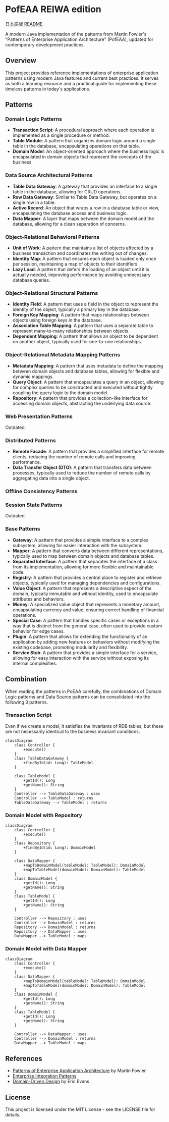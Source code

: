 # PofEAA REIWA edition

[日本語版 README](README.ja.md)

A modern Java implementation of the patterns from Martin Fowler's "Patterns of Enterprise Application Architecture" (PofEAA), updated for contemporary development practices.

## Overview

This project provides reference implementations of enterprise application patterns using modern Java features and current best practices. It serves as both a learning resource and a practical guide for implementing these timeless patterns in today's applications.

## Patterns

### Domain Logic Patterns

- **Transaction Script**: A procedural approach where each operation is implemented as a single procedure or method.
- **Table Module**: A pattern that organizes domain logic around a single table in the database, encapsulating operations on that table.
- **Domain Model**: An object-oriented approach where the business logic is encapsulated in domain objects that represent the concepts of the business.

### Data Source Architectural Patterns

- **Table Data Gateway**: A gateway that provides an interface to a single table in the database, allowing for CRUD operations.
- **Row Data Gateway**: Similar to Table Data Gateway, but operates on a single row in a table.
- **Active Record**: An object that wraps a row in a database table or view, encapsulating the database access and business logic.
- **Data Mapper**: A layer that maps between the domain model and the database, allowing for a clean separation of concerns.

### Object-Relational Behavioral Patterns

- **Unit of Work**: A pattern that maintains a list of objects affected by a business transaction and coordinates the writing out of changes.
- **Identity Map**: A pattern that ensures each object is loaded only once per session, maintaining a map of objects to their identifiers.
- **Lazy Load**: A pattern that defers the loading of an object until it is actually needed, improving performance by avoiding unnecessary database queries.

### Object-Relational Structural Patterns

- **Identity Field**: A pattern that uses a field in the object to represent the identity of the object, typically a primary key in the database.
- **Foreign Key Mapping**: A pattern that maps relationships between objects using foreign keys in the database.
- **Association Table Mapping**: A pattern that uses a separate table to represent many-to-many relationships between objects.
- **Dependent Mapping**: A pattern that allows an object to be dependent on another object, typically used for one-to-one relationships.

### Object-Relational Metadata Mapping Patterns

- **Metadata Mapping**: A pattern that uses metadata to define the mapping between domain objects and database tables, allowing for flexible and dynamic mappings.
- **Query Object**: A pattern that encapsulates a query in an object, allowing for complex queries to be constructed and executed without tightly coupling the query logic to the domain model.
- **Repository**: A pattern that provides a collection-like interface for accessing domain objects, abstracting the underlying data source.

### Web Presentation Patterns

Outdated.

### Distributed Patterns

- **Remote Facade**: A pattern that provides a simplified interface for remote clients, reducing the number of remote calls and improving performance.
- **Data Transfer Object (DTO)**: A pattern that transfers data between processes, typically used to reduce the number of remote calls by aggregating data into a single object.

### Offline Consistency Patterns

### Session State Patterns

Outdated.

### Base Patterns

- **Gateway**: A pattern that provides a simple interface to a complex subsystem, allowing for easier interaction with the subsystem.
- **Mapper**: A pattern that converts data between different representations, typically used to map between domain objects and database tables.
- **Separated Interface**: A pattern that separates the interface of a class from its implementation, allowing for more flexible and maintainable code.
- **Registry**: A pattern that provides a central place to register and retrieve objects, typically used for managing dependencies and configurations.
- **Value Object**: A pattern that represents a descriptive aspect of the domain, typically immutable and without identity, used to encapsulate attributes and behaviors.
- **Money**: A specialized value object that represents a monetary amount, encapsulating currency and value, ensuring correct handling of financial operations.
- **Special Case**: A pattern that handles specific cases or exceptions in a way that is distinct from the general case, often used to provide custom behavior for edge cases.
- **Plugin**: A pattern that allows for extending the functionality of an application by adding new features or behaviors without modifying the existing codebase, promoting modularity and flexibility.
- **Service Stub**: A pattern that provides a simple interface for a service, allowing for easy interaction with the service without exposing its internal complexities.

## Combination

When reading the patterns in PoEAA carefully, the combinations of Domain Logic patterns and Data Source patterns can be consolidated into the following 3 patterns.

### Transaction Script

Even if we create a model, it satisfies the invariants of RDB tables, but these are not necessarily identical to the business invariant conditions.

```mermaid
classDiagram
    class Controller {
        +execute()
    }
    class TableDataGateway {
        +findById(id: Long): TableModel
    }
    
    class TableModel {
        +getId(): Long
        +getName(): String
    }
    Controller --> TableDataGateway : uses
    Controller --> TableModel : returns
    TableDataGateway --> TableModel : returns
```

### Domain Model with Repository

```mermaid
classDiagram
    class Controller {
        +execute()
    }
    class Repository {
        +findById(id: Long): DomainModel
    }
    
    class DataMapper {
        +mapToDomainModel(tableModel: TableModel): DomainModel
        +mapToTableModel(domainModel: DomainModel): TableModel
    }
    class DomainModel {
        +getId(): Long
        +getName(): String
    }
    class TableModel {
        +getId(): Long
        +getName(): String
    }
    
    Controller --> Repository : uses
    Controller --> DomainModel : returns
    Repository --> DomainModel : returns
    Repository --> DataMapper : uses
    DataMapper --> TableModel : maps
```

### Domain Model with Data Mapper

```mermaid
classDiagram
    class Controller {
        +execute()
    }
    class DataMapper {
        +mapToDomainModel(tableModel: TableModel): DomainModel
        +mapToTableModel(domainModel: DomainModel): TableModel
    }
    class DomainModel {
        +getId(): Long
        +getName(): String
    }
    class TableModel {
        +getId(): Long
        +getName(): String
    }
    
    Controller --> DataMapper : uses
    Controller --> DomainModel : returns
    DataMapper --> TableModel : maps

```

## References

- [Patterns of Enterprise Application Architecture](https://martinfowler.com/books/eaa.html) by Martin Fowler
- [Enterprise Integration Patterns](https://www.enterpriseintegrationpatterns.com/)
- [Domain-Driven Design](https://www.domainlanguage.com/ddd/) by Eric Evans

## License

This project is licensed under the MIT License - see the LICENSE file for details.
